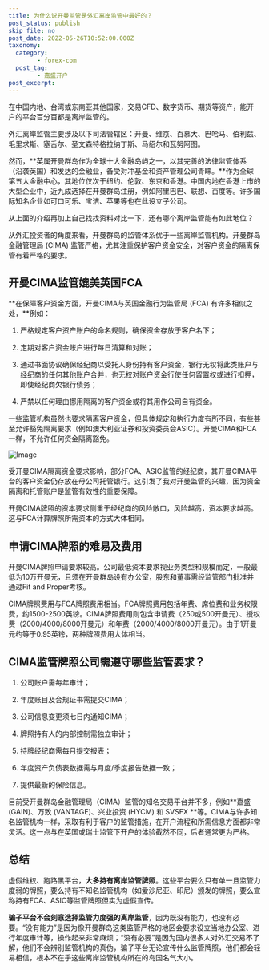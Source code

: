 ```yaml
---
title: 为什么说开曼监管是外汇离岸监管中最好的？
post_status: publish
skip_file: no
post_date: 2022-05-26T10:52:00.000Z
taxonomy:
  category:
        - forex-com
  post_tag:
        - 嘉盛开户
post_excerpt: 
---
```

在中国内地、台湾或东南亚其他国家，交易CFD、数字货币、期货等资产，能开户的平台百分百都是离岸监管的。

外汇离岸监管主要涉及以下司法管辖区：开曼、维京、百慕大、巴哈马、伯利兹、毛里求斯、塞舌尔、圣文森特格拉纳丁斯、马绍尔和瓦努阿图。

然而，**英属开曼群岛作为全球十大金融岛屿之一，以其完善的法律监管体系（沿袭英国）和发达的金融业，备受对冲基金和资产管理公司青睐。**作为全球第五大金融中心，其地位仅次于纽约、伦敦、东京和香港。中国内地在香港上市的大型企业中，近九成选择在开曼群岛注册，例如阿里巴巴、联想、百度等。许多国际知名企业如可口可乐、宝洁、苹果等也在此设立子公司。

从上面的介绍再加上自己找找资料对比一下，还有哪个离岸监管能有如此地位？

从外汇投资者的角度来看，开曼群岛的监管体系优于一些离岸监管机构。开曼群岛金融管理局 (CIMA) 监管严格，尤其注重保护客户资金安全，对客户资金的隔离保管有着严格的要求。

## 开曼CIMA监管媲美英国FCA

**在保障客户资金方面，开曼CIMA与英国金融行为监管局 (FCA) 有许多相似之处，**例如：

1. 严格规定客户资产账户的命名规则，确保资金存放于客户名下；

1. 定期对客户资金账户进行每日清算和对账；

1. 通过书面协议确保经纪商以受托人身份持有客户资金，银行无权将此类账户与经纪商的任何其他账户合并，也无权对账户资金行使任何留置权或进行扣押，即使经纪商欠银行债务；

1. 严禁以任何理由挪用隔离的客户资金或将其用作公司自有资金。

一些监管机构虽然也要求隔离客户资金，但具体规定和执行力度有所不同，有些甚至允许豁免隔离要求（例如澳大利亚证券和投资委员会ASIC）。开曼CIMA和FCA一样，不允许任何资金隔离豁免。

![Image](https://prod-files-secure.s3.us-west-2.amazonaws.com/39ed1227-6d7d-4570-be36-9ccd4a2c4241/bd849744-3fcb-4a37-8312-357962c8f065/image.png?X-Amz-Algorithm=AWS4-HMAC-SHA256&X-Amz-Content-Sha256=UNSIGNED-PAYLOAD&X-Amz-Credential=ASIAZI2LB466YC4YGU7O%2F20250610%2Fus-west-2%2Fs3%2Faws4_request&X-Amz-Date=20250610T041347Z&X-Amz-Expires=3600&X-Amz-Security-Token=IQoJb3JpZ2luX2VjENv%2F%2F%2F%2F%2F%2F%2F%2F%2F%2FwEaCXVzLXdlc3QtMiJHMEUCIQDAI%2FKJxKlepDUox1%2FPUD7GT2luVo11RUT1SwC9FGxNVwIgUawTYJ69c2jmO3iw6TJJEQxsSi8cAjSuyDMDtkmc9sAqiAQItP%2F%2F%2F%2F%2F%2F%2F%2F%2F%2FARAAGgw2Mzc0MjMxODM4MDUiDMY5rzEaEZ1f0zVH4yrcAw9pVZastxa5ApY4r6p%2FLKUPAaqvOpKs1rflVmvmVOCsiaL0Sz%2FnplVzXKrUuK%2BOyHuUiryJLb%2FSuXh4%2FUkW6JQkCU0gEklHZbwDsrpkFw2napqDa8EwTYTen84j2yLWOlwatY0QzMAnQOqPqNoHUvFoqkfIXWtfO7FhXXGjgOFD2gBLzkMx1tQTTbQIeL4KxI%2FZ183N9ub6TZGa02ST73qf%2F26li3eRJuykaHGqKuxszUnmvdHEpEXDnG7rGyNAkEWxrcwWRCND1I%2BCEV1CtuS9sRNe3BzSDXutnCNl8t1l35wRpzbHdjRPjdjjS1F44cX%2Bj%2F78sWH9JtSJUq%2FxLyzJq1j%2Fv63HKoPUn1fYcqYZMDjgK78bcPo4ND2YmCj5uxTx%2FyltMo0hkmquf4O4yFPfiZ3jSPCRuokFjYnkXRyQluE9Pzb5JT1%2FbXX0ACnurFbDHfmIxOWVkVNdF82xiNLmKmRZZE7bI25qCuPd%2FC9cn%2BRTBwJvBRopimP6Lp%2B2dAqt8oy7py1Q1iLsTdJ2XiBJbPVt1Rp2kLNnh3EcQFlXCvoPiS%2F0i8eAVfwQa6ret0%2BO58xsZQblRQBluVFCnO%2FvE7wRMlMZkLeprhk2%2FgpGVhnyDSvuHmjNw7%2B%2FMJO8nsIGOqUBdMZqStIUX1LpBIJJykmWrxhzGOd8QiaEwmpgFUAz6%2BT31zezD0Ynxu3tpi6BKkVmG9oB6Z%2F8O8KuU9Soa9SwJr1osFMHXHinQvk6CqDt7Br1sAJ8Rr%2FVc9iUiGoChrUyCAxNA1DjGHOJ3lOH2azPnIbdG9rhQsA9gPgjJHlByvSpxoeyG1iv%2B4mZLKQYpk3gFzBzLblA%2FNT3gbU948fHAuJcYhKZ&X-Amz-Signature=5da9392c6eda0ca80b69bbe9dc767e69495bd0a4f31d8246f593f54ff53231cd&X-Amz-SignedHeaders=host&x-id=GetObject)

受开曼CIMA隔离资金要求影响，部分FCA、ASIC监管的经纪商，其开曼CIMA平台的客户资金仍存放在母公司托管银行。这引发了我对开曼监管的兴趣，因为资金隔离和托管账户是监管有效性的重要保障。

开曼CIMA牌照的资本要求侧重于经纪商的风险敞口，风险越高，资本要求越高。这与FCA计算牌照所需资本的方式大体相同。

## **申请CIMA牌照的难易及费用**

开曼CIMA牌照申请要求较高。公司最低资本要求视业务类型和规模而定，一般最低为10万开曼元，且须在开曼群岛设有办公室，股东和董事需经监管部门批准并通过Fit and Proper考核。

CIMA牌照费用与FCA牌照费用相当。FCA牌照费用包括年费、席位费和业务权限费，约1500-2500英镑。CIMA牌照费用则包含申请费（250或500开曼元）、授权费（2000/4000/8000开曼元）和年费（2000/4000/8000开曼元）。由于1开曼元约等于0.95英镑，两种牌照费用大体相当。

## CIMA监管牌照公司需遵守哪些监管要求？

1. 公司账户需每年审计；

1. 年度账目及合规证书需提交CIMA；

1. 公司信息变更须七日内通知CIMA；

1. 牌照持有人的内部控制需独立审计；

1. 持牌经纪商需每月提交报表；

1. 年度资产负债表数据需与月度/季度报告数据一致；

1. 提供最新的保险信息。

目前受开曼群岛金融管理局（CIMA）监管的知名交易平台并不多，例如**嘉盛 (GAIN)、万致 (VANTAGE)、兴业投资 (HYCM) 和 SVSFX **等。CIMA与许多知名监管机构一样，采取有利于客户的监管措施，在开户流程和所需信息方面都非常灵活。这一点与在英国或瑞士监管下开户的体验截然不同，后者通常更为严格。

## 总结

虚假维权、跑路黑平台，**大多持有离岸监管牌照**。这些平台要么只有单一且监管力度弱的牌照，要么持有不知名监管机构（如爱沙尼亚、印尼）颁发的牌照，要么宣称持有FCA、ASIC等监管牌照但实为虚假宣传。

**骗子平台不会刻意选择监管力度强的离岸监管**，因为既没有能力，也没有必要。“没有能力”是因为像开曼群岛这类监管严格的地区会要求设立当地办公室、进行年度审计等，操作起来非常麻烦；“没有必要”是因为国内很多人对外汇交易不了解，他们不会辨别监管机构的真伪，骗子平台无论宣传什么监管牌照，他们都会轻易相信，根本不在乎这些离岸监管机构所在的岛国名气大小。